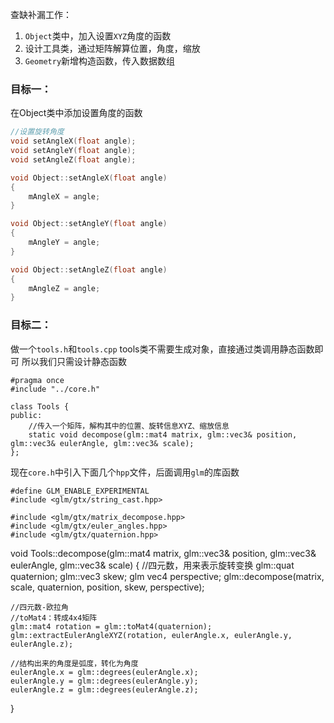 查缺补漏工作：
1. `Object`类中，加入设置`XYZ`角度的函数
2. 设计工具类，通过矩阵解算位置，角度，缩放
3. `Geometry`新增构造函数，传入数据数组

### 目标一：
在Object类中添加设置角度的函数
```cpp
//设置旋转角度
void setAngleX(float angle);
void setAngleY(float angle);
void setAngleZ(float angle);
```

```cpp
void Object::setAngleX(float angle)
{
	mAngleX = angle;
}

void Object::setAngleY(float angle)
{
	mAngleY = angle;
}

void Object::setAngleZ(float angle)
{
	mAngleZ = angle;
}
```

### 目标二：
做一个`tools.h`和`tools.cpp`
tools类不需要生成对象，直接通过类调用静态函数即可
所以我们只需设计静态函数
```
#pragma once
#include "../core.h"

class Tools {
public:
	//传入一个矩阵，解构其中的位置、旋转信息XYZ、缩放信息
	static void decompose(glm::mat4 matrix, glm::vec3& position, glm::vec3& eulerAngle, glm::vec3& scale);
};
```
现在`core.h`中引入下面几个`hpp`文件，后面调用`glm`的库函数
```
#define GLM_ENABLE_EXPERIMENTAL
#include <glm/gtx/string_cast.hpp>

#include <glm/gtx/matrix_decompose.hpp>
#include <glm/gtx/euler_angles.hpp>
#include <glm/gtx/quaternion.hpp>
```

void Tools::decompose(glm::mat4 matrix, glm::vec3& position, glm::vec3& eulerAngle, glm::vec3& scale)
{
	//四元数，用来表示旋转变换
	glm::quat quaternion;
	glm::vec3 skew;
	glm vec4 perspective;
	glm::decompose(matrix, scale, quaternion, position, skew, perspective);

	//四元数-欧拉角
	//toMat4：转成4x4矩阵
	glm::mat4 rotation = glm::toMat4(quaternion);
	glm::extractEulerAngleXYZ(rotation, eulerAngle.x, eulerAngle.y, eulerAngle.z);

	//结构出来的角度是弧度，转化为角度
	eulerAngle.x = glm::degrees(eulerAngle.x);
	eulerAngle.y = glm::degrees(eulerAngle.y);
	eulerAngle.z = glm::degrees(eulerAngle.z);
}
<!--stackedit_data:
eyJoaXN0b3J5IjpbMTMxMjU1MTkzMCwtMTczMDg3NjU4OSwtMT
AyMDY4NjQ5M119
-->